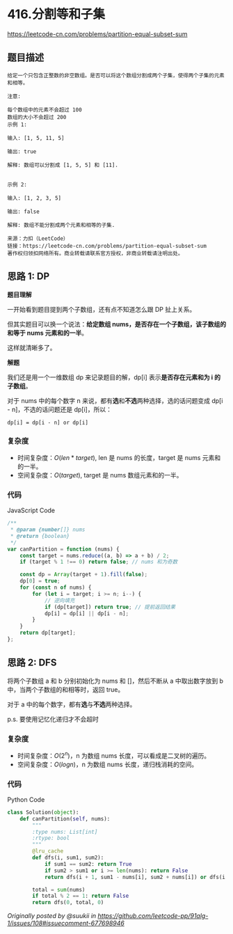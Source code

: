 # 416.分割等和子集

https://leetcode-cn.com/problems/partition-equal-subset-sum

## 题目描述

```
给定一个只包含正整数的非空数组。是否可以将这个数组分割成两个子集，使得两个子集的元素和相等。

注意:

每个数组中的元素不会超过 100
数组的大小不会超过 200
示例 1:

输入: [1, 5, 11, 5]

输出: true

解释: 数组可以分割成 [1, 5, 5] 和 [11].


示例 2:

输入: [1, 2, 3, 5]

输出: false

解释: 数组不能分割成两个元素和相等的子集.

来源：力扣（LeetCode）
链接：https://leetcode-cn.com/problems/partition-equal-subset-sum
著作权归领扣网络所有。商业转载请联系官方授权，非商业转载请注明出处。
```

## 思路 1: DP

**题目理解**

一开始看到题目提到两个子数组，还有点不知道怎么跟 DP 扯上关系。

但其实题目可以换一个说法：**给定数组 nums，是否存在一个子数组，该子数组的和等于 nums 元素和的一半**。

这样就清晰多了。

**解题**

我们还是用一个一维数组 dp 来记录题目的解，dp[i] 表示**是否存在元素和为 i 的子数组**。

对于 nums 中的每个数字 n 来说，都有**选**和**不选**两种选择，选的话问题变成 dp[i - n]，不选的话问题还是 dp[i]，所以：

```
dp[i] = dp[i - n] or dp[i]
```

### 复杂度

-   时间复杂度：$O(len*target)$, len 是 nums 的长度，target 是 nums 元素和的一半。
-   空间复杂度：$O(target)$, target 是 nums 数组元素和的一半。

### 代码

JavaScript Code

```js
/**
 * @param {number[]} nums
 * @return {boolean}
 */
var canPartition = function (nums) {
    const target = nums.reduce((a, b) => a + b) / 2;
    if (target % 1 !== 0) return false; // nums 和为奇数

    const dp = Array(target + 1).fill(false);
    dp[0] = true;
    for (const n of nums) {
        for (let i = target; i >= n; i--) {
            // 逆向填充
            if (dp[target]) return true; // 提前返回结果
            dp[i] = dp[i] || dp[i - n];
        }
    }
    return dp[target];
};
```

## 思路 2: DFS

将两个子数组 a 和 b 分别初始化为 nums 和 []，然后不断从 a 中取出数字放到 b 中，当两个子数组的和相等时，返回 true。

对于 a 中的每个数字，都有**选**与**不选**两种选择。

p.s. 要使用记忆化递归才不会超时

### 复杂度

-   时间复杂度：$O(2^n)$，n 为数组 nums 长度，可以看成是二叉树的遍历。
-   空间复杂度：$O(logn)$，n 为数组 nums 长度，递归栈消耗的空间。

### 代码

Python Code

```py
class Solution(object):
    def canPartition(self, nums):
        """
        :type nums: List[int]
        :rtype: bool
        """
        @lru_cache
        def dfs(i, sum1, sum2):
            if sum1 == sum2: return True
            if sum2 > sum1 or i >= len(nums): return False
            return dfs(i + 1, sum1 - nums[i], sum2 + nums[i]) or dfs(i + 1, sum1, sum2)

        total = sum(nums)
        if total % 2 == 1: return False
        return dfs(0, total, 0)
```

_Originally posted by @suukii in https://github.com/leetcode-pp/91alg-1/issues/108#issuecomment-677698946_
